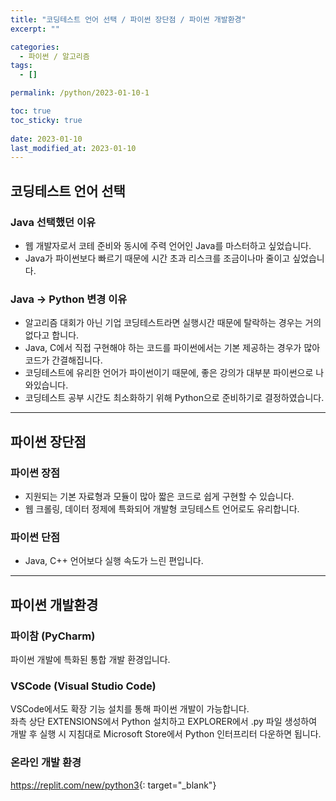 ```yaml
---
title: "코딩테스트 언어 선택 / 파이썬 장단점 / 파이썬 개발환경"
excerpt: ""

categories:
  - 파이썬 / 알고리즘
tags:
  - []

permalink: /python/2023-01-10-1

toc: true
toc_sticky: true
 
date: 2023-01-10
last_modified_at: 2023-01-10
---
```


## 코딩테스트 언어 선택
 
### Java 선택했던 이유
- 웹 개발자로서 코테 준비와 동시에 주력 언어인 Java를 마스터하고 싶었습니다.  
- Java가 파이썬보다 빠르기 때문에 시간 초과 리스크를 조금이나마 줄이고 싶었습니다.
 
### Java → Python 변경 이유
- 알고리즘 대회가 아닌 기업 코딩테스트라면 실행시간 때문에 탈락하는 경우는 거의 없다고 합니다.  
- Java, C에서 직접 구현해야 하는 코드를 파이썬에서는 기본 제공하는 경우가 많아 코드가 간결해집니다.  
- 코딩테스트에 유리한 언어가 파이썬이기 때문에, 좋은 강의가 대부분 파이썬으로 나와있습니다.  
- 코딩테스트 공부 시간도 최소화하기 위해 Python으로 준비하기로 결정하였습니다.
 
---
 
## 파이썬 장단점
 
### 파이썬 장점
- 지원되는 기본 자료형과 모듈이 많아 짧은 코드로 쉽게 구현할 수 있습니다.  
- 웹 크롤링, 데이터 정제에 특화되어 개발형 코딩테스트 언어로도 유리합니다.
 
### 파이썬 단점
- Java, C++ 언어보다 실행 속도가 느린 편입니다.

---

## 파이썬 개발환경

### 파이참 (PyCharm)
파이썬 개발에 특화된 통합 개발 환경입니다.

### VSCode (Visual Studio Code)
VSCode에서도 확장 기능 설치를 통해 파이썬 개발이 가능합니다.  
좌측 상단 EXTENSIONS에서 Python 설치하고 EXPLORER에서 .py 파일 생성하여 개발 후 실행 시 지침대로 Microsoft Store에서 Python 인터프리터 다운하면 됩니다.
 
### 온라인 개발 환경
<https://replit.com/new/python3>{: target="_blank"}
